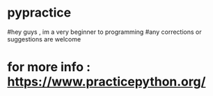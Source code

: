 # pypractice
#hey guys , im a  very beginner to programming 
#any corrections or suggestions are welcome 
# for more info : https://www.practicepython.org/


